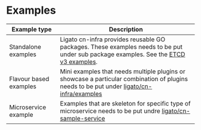 # Examples

| Example type           | Description                                                                                 |
| ---------------------- |---------------------------------------------------------------------------------------------|
| Standalone examples    | Ligato cn-infra provides reusable GO packages. These examples needs to be put under sub package examples. See the [ETCD v3 examples](../../db/keyval/etcdv3/examples). |
| Flavour based examples | Mini examples that needs multiple plugins or showcase a particular combination of plugins needs to be put under [ligato/cn-infra/examples](../../examples) |
| Microservice example   | Examples that are skeleton for specific type of microservice needs to be put undre [ligato/cn-sample-service](github.com/ligato/cn-sample-service) |